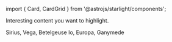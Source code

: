 import { Card, CardGrid } from '@astrojs/starlight/components';

<Card title="Check this out">Interesting content you want to highlight.</Card>

<CardGrid>
  <Card title="Stars" icon="star">
    Sirius, Vega, Betelgeuse
  </Card>
  <Card title="Moons" icon="moon">
    Io, Europa, Ganymede
  </Card>
</CardGrid>
